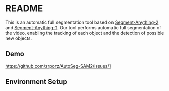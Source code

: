 # README
This is an automatic full segmentation  tool based on [Segment-Anything-2](https://github.com/facebookresearch/segment-anything-2) and [Segment-Anything-1](https://github.com/minghanqin/segment-anything-langsplat/tree/e5dbe4b5616e24f02f15ce5a439a5edf228b3a75). Our tool performs automatic full segmentation of the video, enabling the tracking of each object and the detection of possible new objects.


## Demo
https://github.com/zrporz/AutoSeg-SAM2/issues/1

## Environment Setup